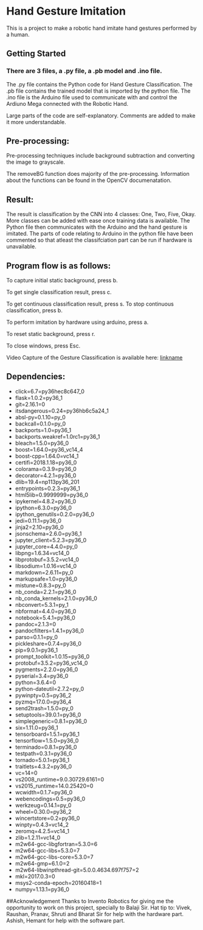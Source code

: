 # Hand Gesture Imitation

This is a project to make a robotic hand imitate hand gestures performed by a human.

## Getting Started

### There are 3 files, a .py file, a .pb model and .ino file.

The .py file contains the Python code for Hand Gesture Classification.
The .pb file contains the trained model that is imported by the python file.
The .ino file is the Arduino file used to communicate with and control the Ardiuno Mega connected with the Robotic Hand.

Large parts of the code are self-explanatory. Comments are added to make it more understandable.

## Pre-processing:

Pre-processing techniques include background subtraction and converting the image to grayscale.

The removeBG function does majority of the pre-processing. Information about the functions can be found in the OpenCV documenatation.

## Result:

The result is classification by the CNN into 4 classes: One, Two, Five, Okay. More classes can be added with ease once training data is available.
The Python file then communicates with the Arduino and the hand gesture is imitated.
The parts of code relating to Arduino in the python file have been commented so that atleast the classifciation part can be run if hardware is unavailable.

## Program flow is as follows:

To capture initial static background, press b.

To get single classification result, press c.

To get continuous classification result, press s.
To stop continuous classification, press b.

To perform imitation by hardware using arduino, press a.

To reset static background, press r.

To close windows, press Esc.

Video Capture of the Gesture Classification is available here:
[linkname](https://youtu.be/TLEVXG2YohI)

## Dependencies:
- click=6.7=py36hec8c647_0
- flask=1.0.2=py36_1
- git=2.16.1=0
- itsdangerous=0.24=py36hb6c5a24_1
- absl-py=0.1.10=py_0
- backcall=0.1.0=py_0
- backports=1.0=py36_1
- backports.weakref=1.0rc1=py36_1
- bleach=1.5.0=py36_0
- boost=1.64.0=py36_vc14_4
- boost-cpp=1.64.0=vc14_1
- certifi=2018.1.18=py36_0
- colorama=0.3.9=py36_0
- decorator=4.2.1=py36_0
- dlib=19.4=np113py36_201
- entrypoints=0.2.3=py36_1
- html5lib=0.9999999=py36_0
- ipykernel=4.8.2=py36_0
- ipython=6.3.0=py36_0
- ipython_genutils=0.2.0=py36_0
- jedi=0.11.1=py36_0
- jinja2=2.10=py36_0
- jsonschema=2.6.0=py36_1
- jupyter_client=5.2.3=py36_0
- jupyter_core=4.4.0=py_0
- libpng=1.6.34=vc14_0
- libprotobuf=3.5.2=vc14_0
- libsodium=1.0.16=vc14_0
- markdown=2.6.11=py_0
- markupsafe=1.0=py36_0
- mistune=0.8.3=py_0
- nb_conda=2.2.1=py36_0
- nb_conda_kernels=2.1.0=py36_0
- nbconvert=5.3.1=py_1
- nbformat=4.4.0=py36_0
- notebook=5.4.1=py36_0
- pandoc=2.1.3=0
- pandocfilters=1.4.1=py36_0
- parso=0.1.1=py_0
- pickleshare=0.7.4=py36_0
- pip=9.0.1=py36_1
- prompt_toolkit=1.0.15=py36_0
- protobuf=3.5.2=py36_vc14_0
- pygments=2.2.0=py36_0
- pyserial=3.4=py36_0
- python=3.6.4=0
- python-dateutil=2.7.2=py_0
- pywinpty=0.5=py36_2
- pyzmq=17.0.0=py36_4
- send2trash=1.5.0=py_0
- setuptools=39.0.1=py36_0
- simplegeneric=0.8.1=py36_0
- six=1.11.0=py36_1
- tensorboard=1.5.1=py36_1
- tensorflow=1.5.0=py36_0
- terminado=0.8.1=py36_0
- testpath=0.3.1=py36_0
- tornado=5.0.1=py36_1
- traitlets=4.3.2=py36_0
- vc=14=0
- vs2008_runtime=9.0.30729.6161=0
- vs2015_runtime=14.0.25420=0
- wcwidth=0.1.7=py36_0
- webencodings=0.5=py36_0
- werkzeug=0.14.1=py_0
- wheel=0.30.0=py36_2
- wincertstore=0.2=py36_0
- winpty=0.4.3=vc14_2
- zeromq=4.2.5=vc14_1
- zlib=1.2.11=vc14_0
- m2w64-gcc-libgfortran=5.3.0=6
- m2w64-gcc-libs=5.3.0=7
- m2w64-gcc-libs-core=5.3.0=7
- m2w64-gmp=6.1.0=2
- m2w64-libwinpthread-git=5.0.0.4634.697f757=2
- mkl=2017.0.3=0
- msys2-conda-epoch=20160418=1
- numpy=1.13.1=py36_0

##Acknowledgement
Thanks to Invento Robotics for giving me the opportunity to work on this project, specially to Balaji Sir.
Hat tip to:
Vivek, Raushan, Pranav, Shruti and Bharat Sir for help with the hardware part.
Ashish, Hemant for help with the software part.
